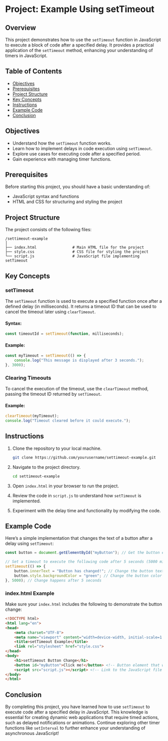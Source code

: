 # Project: Example Using setTimeout

## Overview

This project demonstrates how to use the `setTimeout` function in JavaScript to execute a block of code after a specified delay. It provides a practical application of the `setTimeout` method, enhancing your understanding of timers in JavaScript.

## Table of Contents

- [Objectives](#objectives)
- [Prerequisites](#prerequisites)
- [Project Structure](#project-structure)
- [Key Concepts](#key-concepts)
- [Instructions](#instructions)
- [Example Code](#example-code)
- [Conclusion](#conclusion)

## Objectives

- Understand how the `setTimeout` function works.
- Learn how to implement delays in code execution using `setTimeout`.
- Explore use cases for executing code after a specified period.
- Gain experience with managing timer functions.

## Prerequisites

Before starting this project, you should have a basic understanding of:
- JavaScript syntax and functions
- HTML and CSS for structuring and styling the project

## Project Structure

The project consists of the following files:

```
/settimeout-example
│
├── index.html                # Main HTML file for the project
├── style.css                 # CSS file for styling the project
└── script.js                 # JavaScript file implementing setTimeout
```

## Key Concepts

### setTimeout

The `setTimeout` function is used to execute a specified function once after a defined delay (in milliseconds). It returns a timeout ID that can be used to cancel the timeout later using `clearTimeout`.

#### Syntax:

```javascript
const timeoutId = setTimeout(function, milliseconds);
```

#### Example:

```javascript
const myTimeout = setTimeout(() => {
    console.log("This message is displayed after 3 seconds.");
}, 3000);
```

### Clearing Timeouts

To cancel the execution of the timeout, use the `clearTimeout` method, passing the timeout ID returned by `setTimeout`.

#### Example:

```javascript
clearTimeout(myTimeout);
console.log("Timeout cleared before it could execute.");
```

## Instructions

1. Clone the repository to your local machine.
   ```bash
   git clone https://github.com/yourusername/settimeout-example.git
   ```

2. Navigate to the project directory.
   ```bash
   cd settimeout-example
   ```

3. Open `index.html` in your browser to run the project.

4. Review the code in `script.js` to understand how `setTimeout` is implemented.

5. Experiment with the delay time and functionality by modifying the code.

## Example Code

Here’s a simple implementation that changes the text of a button after a delay using `setTimeout`:

```javascript
const button = document.getElementById("myButton"); // Get the button element by its ID

// Set a timeout to execute the following code after 5 seconds (5000 milliseconds)
setTimeout(() => {
    button.innerText = "Button has changed!"; // Change the button text
    button.style.backgroundColor = "green"; // Change the button color to green
}, 5000); // Change happens after 5 seconds
```

### index.html Example

Make sure your `index.html` includes the following to demonstrate the button change:

```html
<!DOCTYPE html>
<html lang="en">
<head>
    <meta charset="UTF-8">
    <meta name="viewport" content="width=device-width, initial-scale=1.0">
    <title>setTimeout Example</title>
    <link rel="stylesheet" href="style.css">
</head>
<body>
    <h1>setTimeout Button Change</h1>
    <button id="myButton">Click me!</button> <!-- Button element that will change text and color -->
    <script src="script.js"></script> <!-- Link to the JavaScript file -->
</body>
</html>
```

## Conclusion

By completing this project, you have learned how to use `setTimeout` to execute code after a specified delay in JavaScript. This knowledge is essential for creating dynamic web applications that require timed actions, such as delayed notifications or animations. Continue exploring other timer functions like `setInterval` to further enhance your understanding of asynchronous JavaScript!
```
